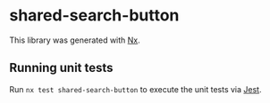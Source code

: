 # shared-search-button

This library was generated with [Nx](https://nx.dev).

## Running unit tests

Run `nx test shared-search-button` to execute the unit tests via [Jest](https://jestjs.io).
